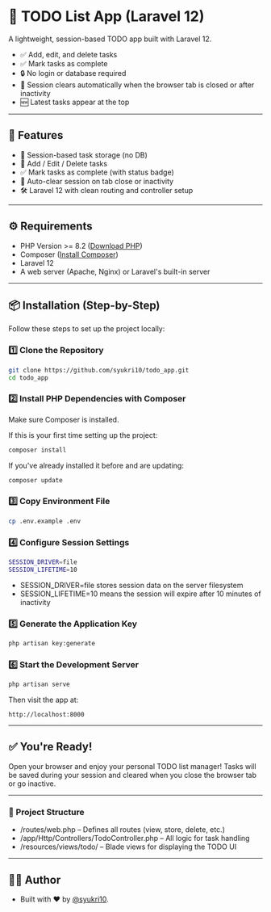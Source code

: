 # 📝 TODO List App (Laravel 12)

A lightweight, session-based TODO app built with Laravel 12.

- ✅ Add, edit, and delete tasks  
- ✅ Mark tasks as complete  
- 🔒 No login or database required  
- 🧹 Session clears automatically when the browser tab is closed or after inactivity  
- 🆕 Latest tasks appear at the top  

---

## 🚀 Features

- 🧠 Session-based task storage (no DB)
- 📝 Add / Edit / Delete tasks
- ✅ Mark tasks as complete (with status badge)
- 🧼 Auto-clear session on tab close or inactivity
- 🛠 Laravel 12 with clean routing and controller setup

---

## ⚙️ Requirements

- PHP Version >= 8.2 ([Download PHP](https://www.php.net/downloads.php))  
- Composer ([Install Composer](https://getcomposer.org))  
- Laravel 12  
- A web server (Apache, Nginx) or Laravel's built-in server  

---

## 📦 Installation (Step-by-Step)

Follow these steps to set up the project locally:

### 1️⃣ Clone the Repository

```bash
git clone https://github.com/syukri10/todo_app.git
cd todo_app
```

### 2️⃣ Install PHP Dependencies with Composer

Make sure Composer is installed.

If this is your first time setting up the project:
```bash
composer install
```
If you've already installed it before and are updating:
```bash
composer update
```

### 3️⃣ Copy Environment File

```bash
cp .env.example .env
```

### 4️⃣ Configure Session Settings

```bash
SESSION_DRIVER=file
SESSION_LIFETIME=10
```
- SESSION_DRIVER=file stores session data on the server filesystem
- SESSION_LIFETIME=10 means the session will expire after 10 minutes of inactivity

### 5️⃣ Generate the Application Key

```bash
php artisan key:generate
```

### 6️⃣ Start the Development Server

```bash
php artisan serve
```
Then visit the app at:

```arduino
http://localhost:8000
```

---

## ✅ You're Ready!
Open your browser and enjoy your personal TODO list manager!
Tasks will be saved during your session and cleared when you close the browser tab or go inactive.

---

### 📁 Project Structure

- /routes/web.php – Defines all routes (view, store, delete, etc.)
- /app/Http/Controllers/TodoController.php – All logic for task handling
- /resources/views/todo/ – Blade views for displaying the TODO UI

---

## 🙋‍♂️ Author
- Built with ❤️ by [@syukri10](https://github.com/syukri10).
